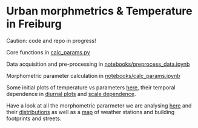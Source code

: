 # Urban morphmetrics & Temperature in Freiburg

Caution: code and repo in progress!

Core functions in [calc_params.py](notebooks/calc_params.py)

Data acquisition and pre-processing in [notebooks/preprocess_data.ipynb](notebooks/preprocess_data.ipynb)

Morphometric parameter calculation in [notebooks/calc_params.ipynb](notebooks/calc_params.ipynb)

Some initial plots of temperature vs parameters [here](https://lisawink.github.io/freiburg-myst/linregress-2d), their temporal dependence in [diurnal plots](https://lisawink.github.io/freiburg-myst/diurnal-plot) and [scale dependence](https://lisawink.github.io/freiburg-myst/scale-plot).

Have a look at all the morphometric pararmeter we are analysing [here](https://lisawink.github.io/freiburg-myst/paper) and their [distributions](https://lisawink.github.io/freiburg-myst/param-distribution) as well as a [map](https://lisawink.github.io/freiburg-myst/visualise-data) of weather stations and building footprints and streets.

